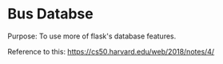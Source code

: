 # Bus Databse

Purpose: To use more of flask's database features. 

Reference to this: https://cs50.harvard.edu/web/2018/notes/4/
